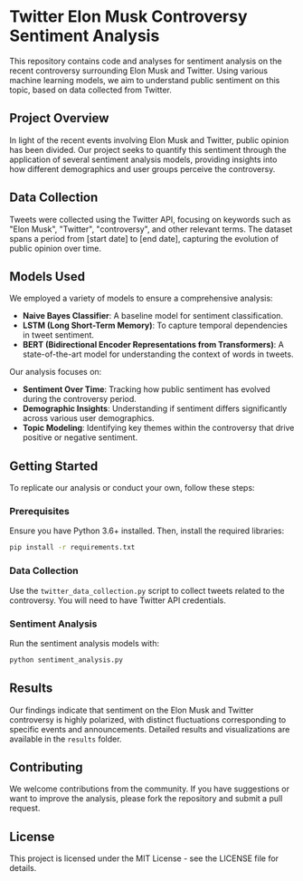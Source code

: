 # Twitter Elon Musk Controversy Sentiment Analysis

This repository contains code and analyses for sentiment analysis on the recent controversy surrounding Elon Musk and Twitter. Using various machine learning models, we aim to understand public sentiment on this topic, based on data collected from Twitter.

## Project Overview

In light of the recent events involving Elon Musk and Twitter, public opinion has been divided. Our project seeks to quantify this sentiment through the application of several sentiment analysis models, providing insights into how different demographics and user groups perceive the controversy.

## Data Collection

Tweets were collected using the Twitter API, focusing on keywords such as "Elon Musk", "Twitter", "controversy", and other relevant terms. The dataset spans a period from [start date] to [end date], capturing the evolution of public opinion over time.

## Models Used

We employed a variety of models to ensure a comprehensive analysis:

- **Naive Bayes Classifier**: A baseline model for sentiment classification.
- **LSTM (Long Short-Term Memory)**: To capture temporal dependencies in tweet sentiment.
- **BERT (Bidirectional Encoder Representations from Transformers)**: A state-of-the-art model for understanding the context of words in tweets.

Our analysis focuses on:

- **Sentiment Over Time**: Tracking how public sentiment has evolved during the controversy period.
- **Demographic Insights**: Understanding if sentiment differs significantly across various user demographics.
- **Topic Modeling**: Identifying key themes within the controversy that drive positive or negative sentiment.

## Getting Started

To replicate our analysis or conduct your own, follow these steps:

### Prerequisites

Ensure you have Python 3.6+ installed. Then, install the required libraries:

```bash
pip install -r requirements.txt
```

### Data Collection

Use the `twitter_data_collection.py` script to collect tweets related to the controversy. You will need to have Twitter API credentials.

### Sentiment Analysis

Run the sentiment analysis models with:

```bash
python sentiment_analysis.py
```

## Results

Our findings indicate that sentiment on the Elon Musk and Twitter controversy is highly polarized, with distinct fluctuations corresponding to specific events and announcements. Detailed results and visualizations are available in the `results` folder.

## Contributing

We welcome contributions from the community. If you have suggestions or want to improve the analysis, please fork the repository and submit a pull request.

## License

This project is licensed under the MIT License - see the LICENSE file for details.
